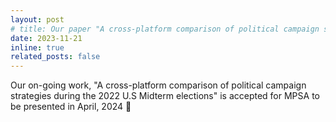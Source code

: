 ```yaml
---
layout: post
# title: Our paper "A cross-platform comparison of political campaign strategies during the 2022 U.S Midterm elections" is accepted for the 81st Midwest Political Science Association MPSA (April, 2024)
date: 2023-11-21
inline: true
related_posts: false
---
```


Our on-going work, "A cross-platform comparison of political campaign strategies during the 2022 U.S Midterm elections" is accepted for MPSA to be presented in April, 2024 🎉

